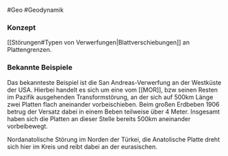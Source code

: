 #Geo #Geodynamik 

### Konzept

[[Störungen#Typen von Verwerfungen|Blattverschiebungen]] an Plattengrenzen.

### Bekannte Beispiele

Das bekannteste Beispiel ist die San Andreas-Verwerfung an der Westküste der USA.
Hierbei handelt es sich um eine vom [[MOR]], bzw seinen Resten im Pazifik ausgehenden Transformstörung, an der sich auf 500km Länge zwei Platten flach aneinander vorbeischieben. Beim großen Erdbeben 1906 betrug der Versatz dabei in einem Beben teilweise über 4 Meter. Insgesamt haben sich die Platten an dieser Stelle bereits 500km aneinander vorbeibewegt.

Nordanatolische Störung im Norden der Türkei, die Anatolische Platte dreht sich hier im Kreis und reibt dabei an der eurasischen.